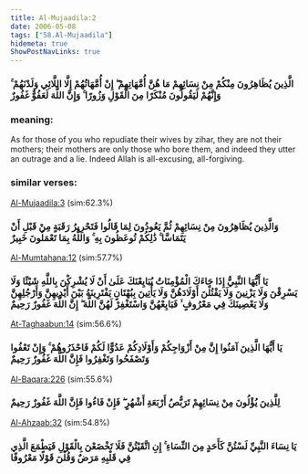 ```yaml
---
title: Al-Mujaadila:2
date: 2006-05-08
tags: ["58.Al-Mujaadila"]
hidemeta: true 
ShowPostNavLinks: true 
---
```

### الَّذِينَ يُظَاهِرُونَ مِنْكُمْ مِنْ نِسَائِهِمْ مَا هُنَّ أُمَّهَاتِهِمْ ۖ إِنْ أُمَّهَاتُهُمْ إِلَّا اللَّائِي وَلَدْنَهُمْ ۚ وَإِنَّهُمْ لَيَقُولُونَ مُنْكَرًا مِنَ الْقَوْلِ وَزُورًا ۚ وَإِنَّ اللَّهَ لَعَفُوٌّ غَفُورٌ
### meaning: 
As for those of you who repudiate their wives by zihar, they are not their mothers; their mothers are only those who bore them, and indeed they utter an outrage and a lie. Indeed Allah is all-excusing, all-forgiving.
### similar verses: 

[Al-Mujaadila:3](/58/3) (sim:62.3%)

### وَالَّذِينَ يُظَاهِرُونَ مِنْ نِسَائِهِمْ ثُمَّ يَعُودُونَ لِمَا قَالُوا فَتَحْرِيرُ رَقَبَةٍ مِنْ قَبْلِ أَنْ يَتَمَاسَّا ۚ ذَٰلِكُمْ تُوعَظُونَ بِهِ ۚ وَاللَّهُ بِمَا تَعْمَلُونَ خَبِيرٌ

[Al-Mumtahana:12](/60/12) (sim:57.7%)

### يَا أَيُّهَا النَّبِيُّ إِذَا جَاءَكَ الْمُؤْمِنَاتُ يُبَايِعْنَكَ عَلَىٰ أَنْ لَا يُشْرِكْنَ بِاللَّهِ شَيْئًا وَلَا يَسْرِقْنَ وَلَا يَزْنِينَ وَلَا يَقْتُلْنَ أَوْلَادَهُنَّ وَلَا يَأْتِينَ بِبُهْتَانٍ يَفْتَرِينَهُ بَيْنَ أَيْدِيهِنَّ وَأَرْجُلِهِنَّ وَلَا يَعْصِينَكَ فِي مَعْرُوفٍ ۙ فَبَايِعْهُنَّ وَاسْتَغْفِرْ لَهُنَّ اللَّهَ ۖ إِنَّ اللَّهَ غَفُورٌ رَحِيمٌ

[At-Taghaabun:14](/64/14) (sim:56.6%)

### يَا أَيُّهَا الَّذِينَ آمَنُوا إِنَّ مِنْ أَزْوَاجِكُمْ وَأَوْلَادِكُمْ عَدُوًّا لَكُمْ فَاحْذَرُوهُمْ ۚ وَإِنْ تَعْفُوا وَتَصْفَحُوا وَتَغْفِرُوا فَإِنَّ اللَّهَ غَفُورٌ رَحِيمٌ

[Al-Baqara:226](/2/226) (sim:55.6%)

### لِلَّذِينَ يُؤْلُونَ مِنْ نِسَائِهِمْ تَرَبُّصُ أَرْبَعَةِ أَشْهُرٍ ۖ فَإِنْ فَاءُوا فَإِنَّ اللَّهَ غَفُورٌ رَحِيمٌ

[Al-Ahzaab:32](/33/32) (sim:54.8%)

### يَا نِسَاءَ النَّبِيِّ لَسْتُنَّ كَأَحَدٍ مِنَ النِّسَاءِ ۚ إِنِ اتَّقَيْتُنَّ فَلَا تَخْضَعْنَ بِالْقَوْلِ فَيَطْمَعَ الَّذِي فِي قَلْبِهِ مَرَضٌ وَقُلْنَ قَوْلًا مَعْرُوفًا
